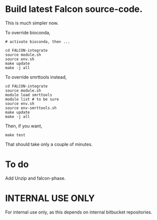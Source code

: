 # Build latest Falcon source-code.

This is much simpler now.

To override bioconda,

    # activate bioconda, then ...

    cd FALCON-integrate
    source module.sh
    source env.sh
    make update
    make -j all

To override smrttools instead,

    cd FALCON-integrate
    source module.sh
    module load smrttools
    module list # to be sure
    source env.sh
    source env-smrttools.sh
    make update
    make -j all

Then, if you want,

    make test

That should take only a couple of minutes.

# To do
Add Unzip and falcon-phase.

# INTERNAL USE ONLY
For internal use only, as this depends on internal bitbucket repositories.
